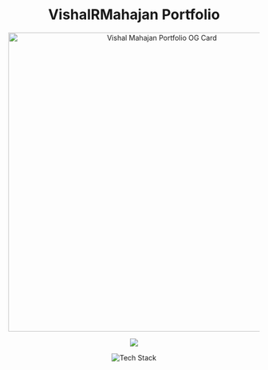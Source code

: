 <h1 align="center">VishalRMahajan Portfolio</h1>

<p align="center">
  <img src="https://vishalrmahajan.in/VishalRMahajanOgCard.png" alt="Vishal Mahajan Portfolio OG Card" width="600"/>
</p>

<p align="center">
  <a href="https://vishalrmahajan.in" target="_blank">
    <img src="https://img.shields.io/badge/Visit%20Website-000?style=for-the-badge&logo=vercel&logoColor=white" />
  </a>
</p>

<p align="center">
  <img src="https://skillicons.dev/icons?i=nextjs,react,typescript,tailwind,vercel" alt="Tech Stack" />
</p>
